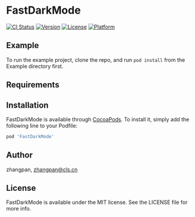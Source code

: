 # FastDarkMode

[![CI Status](https://img.shields.io/travis/zhangpan/FastDarkMode.svg?style=flat)](https://travis-ci.org/zhangpan/FastDarkMode)
[![Version](https://img.shields.io/cocoapods/v/FastDarkMode.svg?style=flat)](https://cocoapods.org/pods/FastDarkMode)
[![License](https://img.shields.io/cocoapods/l/FastDarkMode.svg?style=flat)](https://cocoapods.org/pods/FastDarkMode)
[![Platform](https://img.shields.io/cocoapods/p/FastDarkMode.svg?style=flat)](https://cocoapods.org/pods/FastDarkMode)

## Example

To run the example project, clone the repo, and run `pod install` from the Example directory first.

## Requirements

## Installation

FastDarkMode is available through [CocoaPods](https://cocoapods.org). To install
it, simply add the following line to your Podfile:

```ruby
pod 'FastDarkMode'
```

## Author

zhangpan, zhangpan@cls.cn

## License

FastDarkMode is available under the MIT license. See the LICENSE file for more info.

